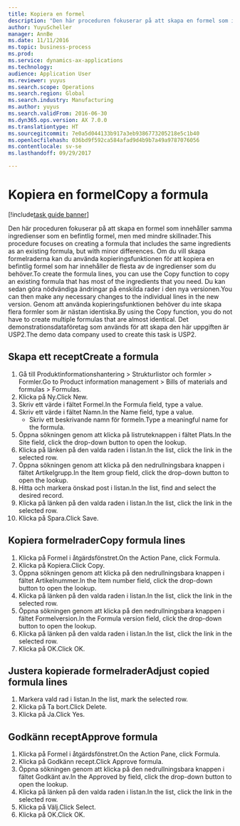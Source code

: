 ```yaml
--- 
title: Kopiera en formel
description: "Den här proceduren fokuserar på att skapa en formel som innehåller samma ingredienser som en befintlig formel, men med mindre skillnader."
author: YuyuScheller
manager: AnnBe
ms.date: 11/11/2016
ms.topic: business-process
ms.prod: 
ms.service: dynamics-ax-applications
ms.technology: 
audience: Application User
ms.reviewer: yuyus
ms.search.scope: Operations
ms.search.region: Global
ms.search.industry: Manufacturing
ms.author: yuyus
ms.search.validFrom: 2016-06-30
ms.dyn365.ops.version: AX 7.0.0
ms.translationtype: HT
ms.sourcegitcommit: 7e0a5d044133b917a3eb9386773205218e5c1b40
ms.openlocfilehash: 036bd9f592ca584afad9d4b9b7a49a9787076056
ms.contentlocale: sv-se
ms.lasthandoff: 09/29/2017

---
```

# <a name="copy-a-formula"></a><span data-ttu-id="61e4d-103">Kopiera en formel</span><span class="sxs-lookup"><span data-stu-id="61e4d-103">Copy a formula</span></span>

[!include[task guide banner](../../includes/task-guide-banner.md)]

<span data-ttu-id="61e4d-104">Den här proceduren fokuserar på att skapa en formel som innehåller samma ingredienser som en befintlig formel, men med mindre skillnader.</span><span class="sxs-lookup"><span data-stu-id="61e4d-104">This procedure focuses on creating a formula that includes the same ingredients as an existing formula, but with minor differences.</span></span> <span data-ttu-id="61e4d-105">Om du vill skapa formelraderna kan du använda kopieringsfunktionen för att kopiera en befintlig formel som har innehåller de flesta av de ingredienser som du behöver.</span><span class="sxs-lookup"><span data-stu-id="61e4d-105">To create the formula lines, you can use the Copy function to copy an existing formula that has most of the ingredients that you need.</span></span> <span data-ttu-id="61e4d-106">Du kan sedan göra nödvändiga ändringar på enskilda rader i den nya versionen.</span><span class="sxs-lookup"><span data-stu-id="61e4d-106">You can then make any necessary changes to the individual lines in the new version.</span></span> <span data-ttu-id="61e4d-107">Genom att använda kopieringsfunktionen behöver du inte skapa flera formler som är nästan identiska.</span><span class="sxs-lookup"><span data-stu-id="61e4d-107">By using the Copy function, you do not have to create multiple formulas that are almost identical.</span></span> <span data-ttu-id="61e4d-108">Det demonstrationsdataföretag som används för att skapa den här uppgiften är USP2.</span><span class="sxs-lookup"><span data-stu-id="61e4d-108">The demo data company used to create this task is USP2.</span></span>


## <a name="create-a-formula"></a><span data-ttu-id="61e4d-109">Skapa ett recept</span><span class="sxs-lookup"><span data-stu-id="61e4d-109">Create a formula</span></span>
1. <span data-ttu-id="61e4d-110">Gå till Produktinformationshantering > Strukturlistor och formler > Formler.</span><span class="sxs-lookup"><span data-stu-id="61e4d-110">Go to Product information management > Bills of materials and formulas > Formulas.</span></span>
2. <span data-ttu-id="61e4d-111">Klicka på Ny.</span><span class="sxs-lookup"><span data-stu-id="61e4d-111">Click New.</span></span>
3. <span data-ttu-id="61e4d-112">Skriv ett värde i fältet Formel.</span><span class="sxs-lookup"><span data-stu-id="61e4d-112">In the Formula field, type a value.</span></span>
4. <span data-ttu-id="61e4d-113">Skriv ett värde i fältet Namn.</span><span class="sxs-lookup"><span data-stu-id="61e4d-113">In the Name field, type a value.</span></span>
    * <span data-ttu-id="61e4d-114">Skriv ett beskrivande namn för formeln.</span><span class="sxs-lookup"><span data-stu-id="61e4d-114">Type a meaningful name for the formula.</span></span>  
5. <span data-ttu-id="61e4d-115">Öppna sökningen genom att klicka på listruteknappen i fältet Plats.</span><span class="sxs-lookup"><span data-stu-id="61e4d-115">In the Site field, click the drop-down button to open the lookup.</span></span>
6. <span data-ttu-id="61e4d-116">Klicka på länken på den valda raden i listan.</span><span class="sxs-lookup"><span data-stu-id="61e4d-116">In the list, click the link in the selected row.</span></span>
7. <span data-ttu-id="61e4d-117">Öppna sökningen genom att klicka på den nedrullningsbara knappen i fältet Artikelgrupp.</span><span class="sxs-lookup"><span data-stu-id="61e4d-117">In the Item group field, click the drop-down button to open the lookup.</span></span>
8. <span data-ttu-id="61e4d-118">Hitta och markera önskad post i listan.</span><span class="sxs-lookup"><span data-stu-id="61e4d-118">In the list, find and select the desired record.</span></span>
9. <span data-ttu-id="61e4d-119">Klicka på länken på den valda raden i listan.</span><span class="sxs-lookup"><span data-stu-id="61e4d-119">In the list, click the link in the selected row.</span></span>
10. <span data-ttu-id="61e4d-120">Klicka på Spara.</span><span class="sxs-lookup"><span data-stu-id="61e4d-120">Click Save.</span></span>

## <a name="copy-formula-lines"></a><span data-ttu-id="61e4d-121">Kopiera formelrader</span><span class="sxs-lookup"><span data-stu-id="61e4d-121">Copy formula lines</span></span>
1. <span data-ttu-id="61e4d-122">Klicka på Formel i åtgärdsfönstret.</span><span class="sxs-lookup"><span data-stu-id="61e4d-122">On the Action Pane, click Formula.</span></span>
2. <span data-ttu-id="61e4d-123">Klicka på Kopiera.</span><span class="sxs-lookup"><span data-stu-id="61e4d-123">Click Copy.</span></span>
3. <span data-ttu-id="61e4d-124">Öppna sökningen genom att klicka på den nedrullningsbara knappen i fältet Artikelnummer.</span><span class="sxs-lookup"><span data-stu-id="61e4d-124">In the Item number field, click the drop-down button to open the lookup.</span></span>
4. <span data-ttu-id="61e4d-125">Klicka på länken på den valda raden i listan.</span><span class="sxs-lookup"><span data-stu-id="61e4d-125">In the list, click the link in the selected row.</span></span>
5. <span data-ttu-id="61e4d-126">Öppna sökningen genom att klicka på den nedrullningsbara knappen i fältet Formelversion.</span><span class="sxs-lookup"><span data-stu-id="61e4d-126">In the Formula version field, click the drop-down button to open the lookup.</span></span>
6. <span data-ttu-id="61e4d-127">Klicka på länken på den valda raden i listan.</span><span class="sxs-lookup"><span data-stu-id="61e4d-127">In the list, click the link in the selected row.</span></span>
7. <span data-ttu-id="61e4d-128">Klicka på OK.</span><span class="sxs-lookup"><span data-stu-id="61e4d-128">Click OK.</span></span>

## <a name="adjust-copied-formula-lines"></a><span data-ttu-id="61e4d-129">Justera kopierade formelrader</span><span class="sxs-lookup"><span data-stu-id="61e4d-129">Adjust copied formula lines</span></span>
1. <span data-ttu-id="61e4d-130">Markera vald rad i listan.</span><span class="sxs-lookup"><span data-stu-id="61e4d-130">In the list, mark the selected row.</span></span>
2. <span data-ttu-id="61e4d-131">Klicka på Ta bort.</span><span class="sxs-lookup"><span data-stu-id="61e4d-131">Click Delete.</span></span>
3. <span data-ttu-id="61e4d-132">Klicka på Ja.</span><span class="sxs-lookup"><span data-stu-id="61e4d-132">Click Yes.</span></span>

## <a name="approve-formula"></a><span data-ttu-id="61e4d-133">Godkänn recept</span><span class="sxs-lookup"><span data-stu-id="61e4d-133">Approve formula</span></span>
1. <span data-ttu-id="61e4d-134">Klicka på Formel i åtgärdsfönstret.</span><span class="sxs-lookup"><span data-stu-id="61e4d-134">On the Action Pane, click Formula.</span></span>
2. <span data-ttu-id="61e4d-135">Klicka på Godkänn recept.</span><span class="sxs-lookup"><span data-stu-id="61e4d-135">Click Approve formula.</span></span>
3. <span data-ttu-id="61e4d-136">Öppna sökningen genom att klicka på den nedrullningsbara knappen i fältet Godkänt av.</span><span class="sxs-lookup"><span data-stu-id="61e4d-136">In the Approved by field, click the drop-down button to open the lookup.</span></span>
4. <span data-ttu-id="61e4d-137">Klicka på länken på den valda raden i listan.</span><span class="sxs-lookup"><span data-stu-id="61e4d-137">In the list, click the link in the selected row.</span></span>
5. <span data-ttu-id="61e4d-138">Klicka på Välj.</span><span class="sxs-lookup"><span data-stu-id="61e4d-138">Click Select.</span></span>
6. <span data-ttu-id="61e4d-139">Klicka på OK.</span><span class="sxs-lookup"><span data-stu-id="61e4d-139">Click OK.</span></span>


